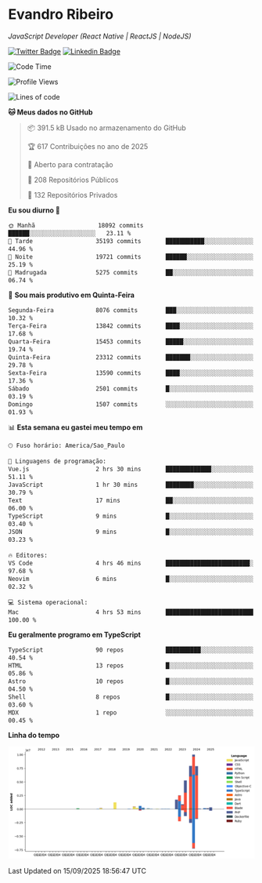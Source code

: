 # Evandro **Ribeiro**

*JavaScript Developer (React Native | ReactJS | NodeJS)*

[![Twitter Badge](https://img.shields.io/badge/-@ribeiroevandro-201B2D?style=flat-square&labelColor=201B2D&logo=twitter&logoColor=white&link=https://twitter.com/ribeiroevandro)](https://twitter.com/ribeiroevandro) 
[![Linkedin Badge](https://img.shields.io/badge/-Evandro%20Ribeiro-201B2D?style=flat-square&logo=Linkedin&logoColor=white&link=https://www.linkedin.com/in/ribeiroevandro)](https://www.linkedin.com/in/ribeiroevandro) 


<!--START_SECTION:waka-->
![Code Time](http://img.shields.io/badge/Code%20Time-4%2C641%20hrs%2042%20mins-blue)

![Profile Views](http://img.shields.io/badge/Visualizac%C3%B5es%20do%20perfil-0-blue)

![Lines of code](https://img.shields.io/badge/Desde%20o%20Hello%20World%20eu%20escrevi-40.0%20million%20linhas%20de%20c%C3%B3digo-blue)

**🐱 Meus dados no GitHub** 

> 📦 391.5 kB Usado no armazenamento do GitHub 
 > 
> 🏆 617 Contribuições no ano de 2025
 > 
> 💼 Aberto para contratação
 > 
> 📜 208 Repositórios Públicos 
 > 
> 🔑 132 Repositórios Privados 
 > 
**Eu sou diurno 🐤** 

```text
🌞 Manhã                  18092 commits       ██████░░░░░░░░░░░░░░░░░░░   23.11 % 
🌆 Tarde                  35193 commits       ███████████░░░░░░░░░░░░░░   44.96 % 
🌃 Noite                  19721 commits       ██████░░░░░░░░░░░░░░░░░░░   25.19 % 
🌙 Madrugada              5275 commits        ██░░░░░░░░░░░░░░░░░░░░░░░   06.74 % 
```
📅 **Sou mais produtivo em Quinta-Feira** 

```text
Segunda-Feira            8076 commits        ███░░░░░░░░░░░░░░░░░░░░░░   10.32 % 
Terça-Feira              13842 commits       ████░░░░░░░░░░░░░░░░░░░░░   17.68 % 
Quarta-Feira             15453 commits       █████░░░░░░░░░░░░░░░░░░░░   19.74 % 
Quinta-Feira             23312 commits       ███████░░░░░░░░░░░░░░░░░░   29.78 % 
Sexta-Feira              13590 commits       ████░░░░░░░░░░░░░░░░░░░░░   17.36 % 
Sábado                   2501 commits        █░░░░░░░░░░░░░░░░░░░░░░░░   03.19 % 
Domingo                  1507 commits        ░░░░░░░░░░░░░░░░░░░░░░░░░   01.93 % 
```


📊 **Esta semana eu gastei meu tempo em** 

```text
🕑︎ Fuso horário: America/Sao_Paulo

💬 Linguagens de programação: 
Vue.js                   2 hrs 30 mins       █████████████░░░░░░░░░░░░   51.11 % 
JavaScript               1 hr 30 mins        ████████░░░░░░░░░░░░░░░░░   30.79 % 
Text                     17 mins             ██░░░░░░░░░░░░░░░░░░░░░░░   06.00 % 
TypeScript               9 mins              █░░░░░░░░░░░░░░░░░░░░░░░░   03.40 % 
JSON                     9 mins              █░░░░░░░░░░░░░░░░░░░░░░░░   03.23 % 

🔥 Editores: 
VS Code                  4 hrs 46 mins       ████████████████████████░   97.68 % 
Neovim                   6 mins              █░░░░░░░░░░░░░░░░░░░░░░░░   02.32 % 

💻 Sistema operacional: 
Mac                      4 hrs 53 mins       █████████████████████████   100.00 % 
```

**Eu geralmente programo em TypeScript** 

```text
TypeScript               90 repos            ██████████░░░░░░░░░░░░░░░   40.54 % 
HTML                     13 repos            █░░░░░░░░░░░░░░░░░░░░░░░░   05.86 % 
Astro                    10 repos            █░░░░░░░░░░░░░░░░░░░░░░░░   04.50 % 
Shell                    8 repos             █░░░░░░░░░░░░░░░░░░░░░░░░   03.60 % 
MDX                      1 repo              ░░░░░░░░░░░░░░░░░░░░░░░░░   00.45 % 
```



**Linha do tempo**

![Lines of Code chart](https://raw.githubusercontent.com/ribeiroevandro/ribeiroevandro/main/assets/bar_graph.png)


 Last Updated on 15/09/2025 18:56:47 UTC
<!--END_SECTION:waka-->
